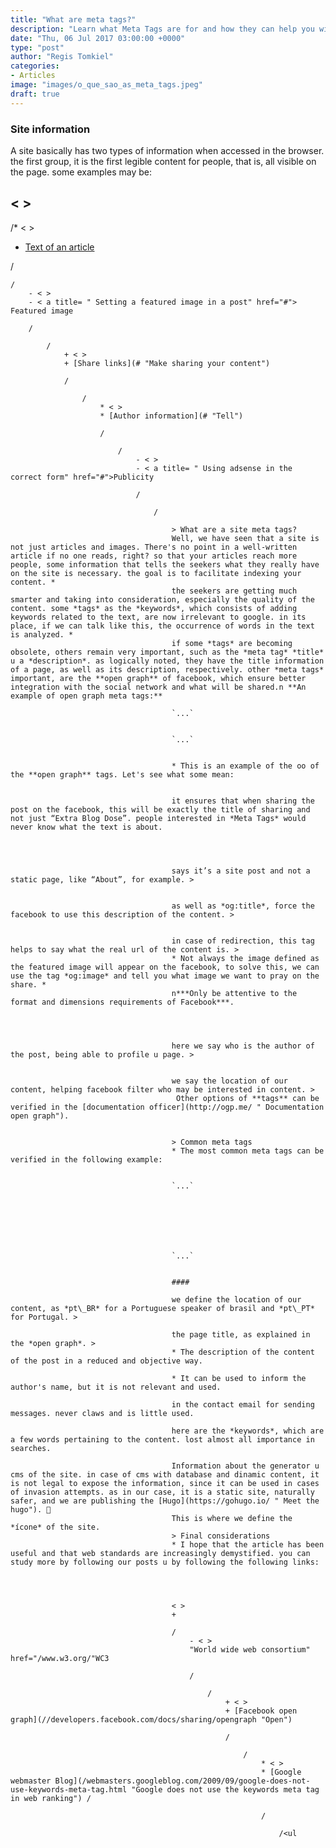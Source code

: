 ```yaml
---
title: "What are meta tags?"
description: "Learn what Meta Tags are for and how they can help you with SEO."
date: "Thu, 06 Jul 2017 03:00:00 +0000"
type: "post"
author: "Regis Tomkiel"
categories: 
- Articles
image: "images/o_que_sao_as_meta_tags.jpeg"
draft: true
---
```


###  Site information


A site basically has two types of information when accessed in the browser. the first group, it is the first legible content for people, that is, all visible on the page. some examples may be:


< >
- 

/* < >
* [Text of an article](# "How")

/

	/
		- < >
		- < a title= " Setting a featured image in a post" href="#"> Featured image

		/

			/
				+ < >
				+ [Share links](# "Make sharing your content")

				/

					/
						* < >
						* [Author information](# "Tell")

						/

							/
								- < >
								- < a title= " Using adsense in the correct form" href="#">Publicity

								/

									/

										> What are a site meta tags?
										Well, we have seen that a site is not just articles and images. There's no point in a well-written article if no one reads, right? so that your articles reach more people, some information that tells the seekers what they really have on the site is necessary. the goal is to facilitate indexing your content. *
										the seekers are getting much smarter and taking into consideration, especially the quality of the content. some *tags* as the *keywords*, which consists of adding keywords related to the text, are now irrelevant to google. in its place, if we can talk like this, the occurrence of words in the text is analyzed. *
										if some *tags* are becoming obsolete, others remain very important, such as the *meta tag* *title* u a *description*. as logically noted, they have the title information of a page, as well as its description, respectively. other *meta tags* important, are the **open graph** of facebook, which ensure better integration with the social network and what will be shared.n **An example of open graph meta tags:**  

										`...`


										`...`


										* This is an example of the oo of the **open graph** tags. Let's see what some mean:


										it ensures that when sharing the post on the facebook, this will be exactly the title of sharing and not just “Extra Blog Dose”. people interested in *Meta Tags* would never know what the text is about.




										says it’s a site post and not a static page, like “About”, for example. >


										as well as *og:title*, force the facebook to use this description of the content. >


										in case of redirection, this tag helps to say what the real url of the content is. >
										* Not always the image defined as the featured image will appear on the facebook, to solve this, we can use the tag *og:image* and tell you what image we want to pray on the share. *
										n***Only be attentive to the format and dimensions requirements of Facebook***.




										here we say who is the author of the post, being able to profile u page. >


										we say the location of our content, helping facebook filter who may be interested in content. >
										 Other options of **tags** can be verified in the [documentation officer](http://ogp.me/ " Documentation open graph").


										> Common meta tags
										* The most common meta tags can be verified in the following example:


										`...`







										`...`


										#### 

										we define the location of our content, as *pt\_BR* for a Portuguese speaker of brasil and *pt\_PT* for Portugal. >

										the page title, as explained in the *open graph*. >
										* The description of the content of the post in a reduced and objective way.

										* It can be used to inform the author's name, but it is not relevant and used.

										in the contact email for sending messages. never claws and is little used.

										here are the *keywords*, which are a few words pertaining to the content. lost almost all importance in searches.

										Information about the generator u cms of the site. in case of cms with database and dinamic content, it is not legal to expose the information, since it can be used in cases of invasion attempts. as in our case, it is a static site, naturally safer, and we are publishing the [Hugo](https://gohugo.io/ " Meet the hugo"). 🙂
										This is where we define the *ícone* of the site.
										> Final considerations
										* I hope that the article has been useful and that web standards are increasingly demystified. you can study more by following our posts u by following the following links:




										< >
										+ 

										/
											- < >
											"World wide web consortium" href="/www.w3.org/"WC3

											/

												/
													+ < >
													+ [Facebook open graph](//developers.facebook.com/docs/sharing/opengraph "Open")

													/

														/
															* < >
															* [Google webmaster Blog](/webmasters.googleblog.com/2009/09/google-does-not-use-keywords-meta-tag.html "Google does not use the keywords meta tag in web ranking") /

															/

																/<ul
